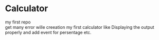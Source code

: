 # Calculator
my first repo <br>
get many error wille creeation my first calculator like Displaying the output properly and add event for persentage etc.
